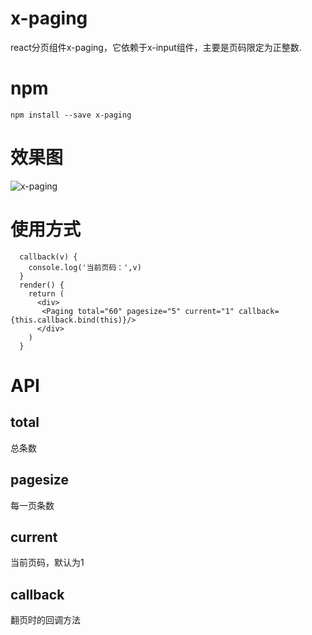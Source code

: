 # x-paging
react分页组件x-paging，它依赖于x-input组件，主要是页码限定为正整数.
# npm
    npm install --save x-paging
# 效果图
![x-paging](../examples/x-paging.png)
# 使用方式
```
  callback(v) {
    console.log('当前页码：',v)
  }
  render() {
    return (
      <div>
       <Paging total="60" pagesize="5" current="1" callback={this.callback.bind(this)}/>
      </div>
    )
  }
```

# API
## total
总条数
## pagesize
每一页条数
## current
当前页码，默认为1
## callback
翻页时的回调方法